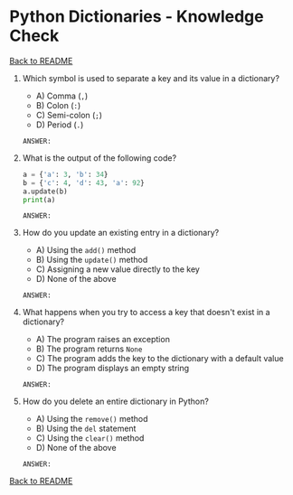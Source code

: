 # Python Dictionaries - Knowledge Check

[Back to README](README.md)

1. Which symbol is used to separate a key and its value in a dictionary?
    - A) Comma (`,`)
    - B) Colon (`:`)
    - C) Semi-colon (`;`)
    - D) Period (`.`)
    ```
    ANSWER:
    ```

2. What is the output of the following code?
    ```py
    a = {'a': 3, 'b': 34}
    b = {'c': 4, 'd': 43, 'a': 92}
    a.update(b)
    print(a)
    ```
    ```
    ANSWER:
    ```

3. How do you update an existing entry in a dictionary?
    - A) Using the `add()` method
    - B) Using the `update()` method
    - C) Assigning a new value directly to the key
    - D) None of the above
    ```
    ANSWER:
    ```

4. What happens when you try to access a key that doesn't exist in a dictionary?
    - A) The program raises an exception
    - B) The program returns `None`
    - C) The program adds the key to the dictionary with a default value
    - D) The program displays an empty string
    ```
    ANSWER:
    ```

5. How do you delete an entire dictionary in Python?
    - A) Using the `remove()` method
    - B) Using the `del` statement
    - C) Using the `clear()` method
    - D) None of the above
    ```
    ANSWER:
    ```

[Back to README](README.md)
